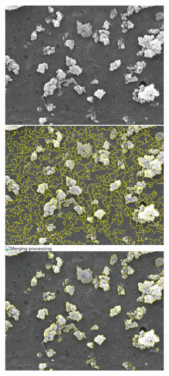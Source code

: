 ![Original image](https://github.com/baiyubaiyu/Recognition-of-Nanocomposites-Agglomeration-in-Scanning-Electron-Microscope-Image-by-Semantic-Segmen/blob/main/images/Original%20image.jpg?raw=true)
![Pre-segmented image](https://github.com/baiyubaiyu/Recognition-of-Nanocomposites-Agglomeration-in-Scanning-Electron-Microscope-Image-by-Semantic-Segmen/blob/main/images/Pre-segment.png?raw=true)
![Merging processing](https://github.com/baiyubaiyu/Recognition-of-Nanocomposites-Agglomeration-in-Scanning-Electron-Microscope-Image-by-Semantic-Segmen/blob/main/images/Merging%20processing.gif)
![Merged image](https://github.com/baiyubaiyu/Recognition-of-Nanocomposites-Agglomeration-in-Scanning-Electron-Microscope-Image-by-Semantic-Segmen/blob/main/images/Merged.png?raw=true)
